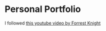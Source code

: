 # Personal Portfolio

I followed [this youtube video by Forrest Knight](https://www.youtube.com/watch?v=g9hPa-G3lfw)
